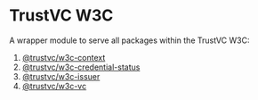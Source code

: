  # TrustVC W3C

 A wrapper module to serve all packages within the TrustVC W3C:
1. [@trustvc/w3c-context](https://github.com/TrustVC/w3c/tree/main/packages/w3c-context)
2. [@trustvc/w3c-credential-status](https://github.com/TrustVC/w3c/tree/main/packages/w3c-credential-status)
3. [@trustvc/w3c-issuer](https://github.com/TrustVC/w3c/tree/main/packages/w3c-issuer)
4. [@trustvc/w3c-vc](https://github.com/TrustVC/w3c/tree/main/packages/w3c-vc)
